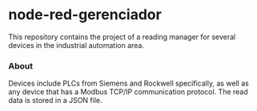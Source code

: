 node-red-gerenciador
====================

This repository contains the project of a reading manager for several devices in the industrial automation area.

### About

Devices include PLCs from Siemens and Rockwell specifically, as well as any device that has a Modbus TCP/IP communication protocol. 
The read data is stored in a JSON file.
